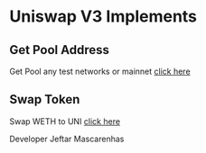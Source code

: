 # Uniswap V3 Implements

## Get Pool Address

Get Pool any test networks or mainnet [click here](./get-pool-address-v3/)

## Swap Token

Swap WETH to UNI [click here](./swap-tokens-v3/)

Developer Jeftar Mascarenhas
